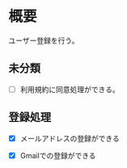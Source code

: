 # 概要

ユーザー登録を行う。

## 未分類

- [ ] 利用規約に同意処理ができる。


## 登録処理

- [x] メールアドレスの登録ができる
- [x] Gmailでの登録ができる

